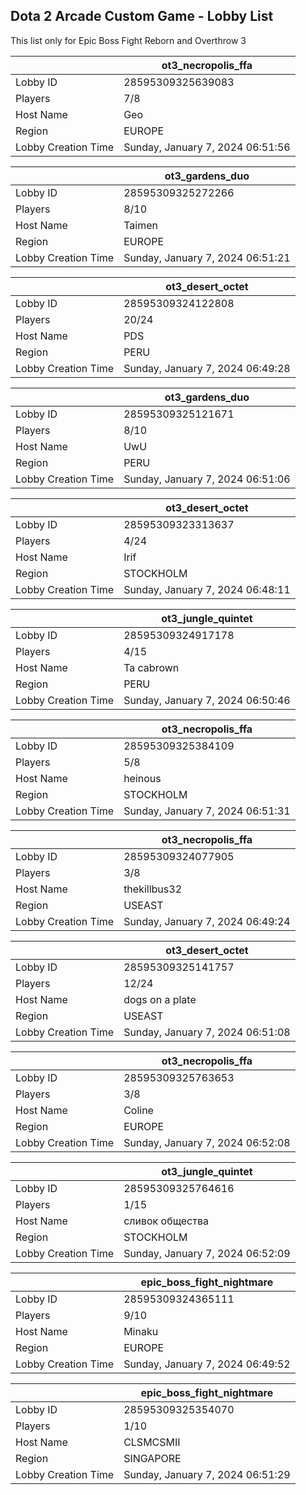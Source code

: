## Dota 2 Arcade Custom Game - Lobby List

This list only for Epic Boss Fight Reborn and Overthrow 3

|  | ot3_necropolis_ffa |
| ------ | ------ |
| Lobby ID | 28595309325639083 |
| Players | 7/8 |
| Host Name | Geo |
| Region | EUROPE |
| Lobby Creation Time | Sunday, January 7, 2024 06:51:56 |


|  | ot3_gardens_duo |
| ------ | ------ |
| Lobby ID | 28595309325272266 |
| Players | 8/10 |
| Host Name | Taimen |
| Region | EUROPE |
| Lobby Creation Time | Sunday, January 7, 2024 06:51:21 |


|  | ot3_desert_octet |
| ------ | ------ |
| Lobby ID | 28595309324122808 |
| Players | 20/24 |
| Host Name | PDS |
| Region | PERU |
| Lobby Creation Time | Sunday, January 7, 2024 06:49:28 |


|  | ot3_gardens_duo |
| ------ | ------ |
| Lobby ID | 28595309325121671 |
| Players | 8/10 |
| Host Name | UwU |
| Region | PERU |
| Lobby Creation Time | Sunday, January 7, 2024 06:51:06 |


|  | ot3_desert_octet |
| ------ | ------ |
| Lobby ID | 28595309323313637 |
| Players | 4/24 |
| Host Name | Irif |
| Region | STOCKHOLM |
| Lobby Creation Time | Sunday, January 7, 2024 06:48:11 |


|  | ot3_jungle_quintet |
| ------ | ------ |
| Lobby ID | 28595309324917178 |
| Players | 4/15 |
| Host Name | Ta cabrown |
| Region | PERU |
| Lobby Creation Time | Sunday, January 7, 2024 06:50:46 |


|  | ot3_necropolis_ffa |
| ------ | ------ |
| Lobby ID | 28595309325384109 |
| Players | 5/8 |
| Host Name | heinous |
| Region | STOCKHOLM |
| Lobby Creation Time | Sunday, January 7, 2024 06:51:31 |


|  | ot3_necropolis_ffa |
| ------ | ------ |
| Lobby ID | 28595309324077905 |
| Players | 3/8 |
| Host Name | thekillbus32 |
| Region | USEAST |
| Lobby Creation Time | Sunday, January 7, 2024 06:49:24 |


|  | ot3_desert_octet |
| ------ | ------ |
| Lobby ID | 28595309325141757 |
| Players | 12/24 |
| Host Name | dogs on a plate |
| Region | USEAST |
| Lobby Creation Time | Sunday, January 7, 2024 06:51:08 |


|  | ot3_necropolis_ffa |
| ------ | ------ |
| Lobby ID | 28595309325763653 |
| Players | 3/8 |
| Host Name | Coline |
| Region | EUROPE |
| Lobby Creation Time | Sunday, January 7, 2024 06:52:08 |


|  | ot3_jungle_quintet |
| ------ | ------ |
| Lobby ID | 28595309325764616 |
| Players | 1/15 |
| Host Name | сливок общества |
| Region | STOCKHOLM |
| Lobby Creation Time | Sunday, January 7, 2024 06:52:09 |


|  | epic_boss_fight_nightmare |
| ------ | ------ |
| Lobby ID | 28595309324365111 |
| Players | 9/10 |
| Host Name | Minaku |
| Region | EUROPE |
| Lobby Creation Time | Sunday, January 7, 2024 06:49:52 |


|  | epic_boss_fight_nightmare |
| ------ | ------ |
| Lobby ID | 28595309325354070 |
| Players | 1/10 |
| Host Name | CLSMCSMII |
| Region | SINGAPORE |
| Lobby Creation Time | Sunday, January 7, 2024 06:51:29 |


